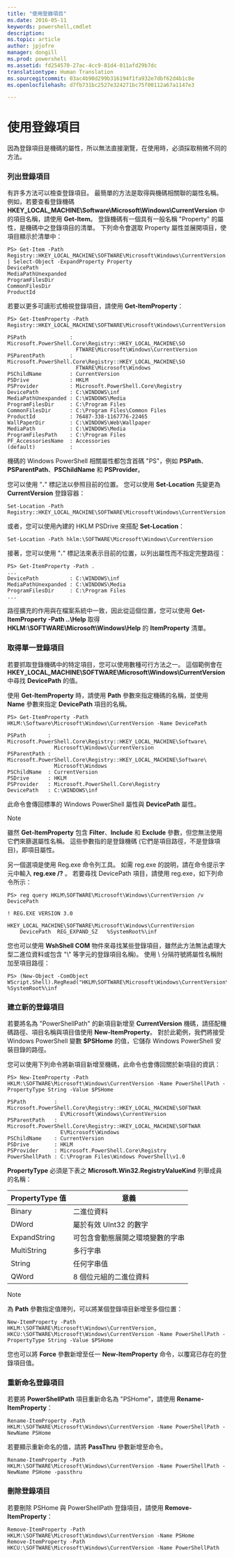```yaml
---
title: "使用登錄項目"
ms.date: 2016-05-11
keywords: powershell,cmdlet
description: 
ms.topic: article
author: jpjofre
manager: dongill
ms.prod: powershell
ms.assetid: fd254570-27ac-4cc9-81d4-011afd29b7dc
translationtype: Human Translation
ms.sourcegitcommit: 03ac4b90d299b316194f1fa932e7dbf62d4b1c8e
ms.openlocfilehash: d7fb731bc2527e324271bc75f00112a67a1147e3

---
```


# 使用登錄項目
因為登錄項目是機碼的屬性，所以無法直接瀏覽，在使用時，必須採取稍微不同的方法。

### 列出登錄項目
有許多方法可以檢查登錄項目。 最簡單的方法是取得與機碼相關聯的屬性名稱。 例如，若要查看登錄機碼 **HKEY\_LOCAL\_MACHINE\\Software\\Microsoft\\Windows\\CurrentVersion** 中的項目名稱，請使用 **Get\-Item**。 登錄機碼有一個具有一般名稱 "Property" 的屬性，是機碼中之登錄項目的清單。 下列命令會選取 Property 屬性並展開項目，使項目顯示於清單中：

```
PS> Get-Item -Path Registry::HKEY_LOCAL_MACHINE\SOFTWARE\Microsoft\Windows\CurrentVersion | Select-Object -ExpandProperty Property
DevicePath
MediaPathUnexpanded
ProgramFilesDir
CommonFilesDir
ProductId
```

若要以更多可讀形式檢視登錄項目，請使用 **Get\-ItemProperty**：

```
PS> Get-ItemProperty -Path Registry::HKEY_LOCAL_MACHINE\SOFTWARE\Microsoft\Windows\CurrentVersion

PSPath              : Microsoft.PowerShell.Core\Registry::HKEY_LOCAL_MACHINE\SO
                      FTWARE\Microsoft\Windows\CurrentVersion
PSParentPath        : Microsoft.PowerShell.Core\Registry::HKEY_LOCAL_MACHINE\SO
                      FTWARE\Microsoft\Windows
PSChildName         : CurrentVersion
PSDrive             : HKLM
PSProvider          : Microsoft.PowerShell.Core\Registry
DevicePath          : C:\WINDOWS\inf
MediaPathUnexpanded : C:\WINDOWS\Media
ProgramFilesDir     : C:\Program Files
CommonFilesDir      : C:\Program Files\Common Files
ProductId           : 76487-338-1167776-22465
WallPaperDir        : C:\WINDOWS\Web\Wallpaper
MediaPath           : C:\WINDOWS\Media
ProgramFilesPath    : C:\Program Files
PF_AccessoriesName  : Accessories
(default)           :
```

機碼的 Windows PowerShell 相關屬性都包含首碼 "PS"，例如 **PSPath**、**PSParentPath**、**PSChildName** 和 **PSProvider**。

您可以使用 "**.**" 標記法以參照目前的位置。 您可以使用 **Set\-Location** 先變更為 **CurrentVersion** 登錄容器：

```
Set-Location -Path Registry::HKEY_LOCAL_MACHINE\SOFTWARE\Microsoft\Windows\CurrentVersion
```

或者，您可以使用內建的 HKLM PSDrive 來搭配 **Set\-Location**：

```
Set-Location -Path hklm:\SOFTWARE\Microsoft\Windows\CurrentVersion
```

接著，您可以使用 "**.**" 標記法來表示目前的位置，以列出屬性而不指定完整路徑：

```
PS> Get-ItemProperty -Path .
...
DevicePath          : C:\WINDOWS\inf
MediaPathUnexpanded : C:\WINDOWS\Media
ProgramFilesDir     : C:\Program Files
...
```

路徑擴充的作用與在檔案系統中一致，因此從這個位置，您可以使用 **Get\-ItemProperty \-Path ..\\Help** 取得 **HKLM:\\SOFTWARE\\Microsoft\\Windows\\Help** 的 **ItemProperty** 清單。

### 取得單一登錄項目
若要抓取登錄機碼中的特定項目，您可以使用數種可行方法之一。 這個範例會在 **HKEY\_LOCAL\_MACHINE\\SOFTWARE\\Microsoft\\Windows\\CurrentVersion** 中尋找 **DevicePath** 的值。

使用 **Get\-ItemProperty** 時，請使用 **Path** 參數來指定機碼的名稱，並使用 **Name** 參數來指定 **DevicePath** 項目的名稱。

```
PS> Get-ItemProperty -Path HKLM:\Software\Microsoft\Windows\CurrentVersion -Name DevicePath

PSPath       : Microsoft.PowerShell.Core\Registry::HKEY_LOCAL_MACHINE\Software\
               Microsoft\Windows\CurrentVersion
PSParentPath : Microsoft.PowerShell.Core\Registry::HKEY_LOCAL_MACHINE\Software\
               Microsoft\Windows
PSChildName  : CurrentVersion
PSDrive      : HKLM
PSProvider   : Microsoft.PowerShell.Core\Registry
DevicePath   : C:\WINDOWS\inf
```

此命令會傳回標準的 Windows PowerShell 屬性與 **DevicePath** 屬性。

> [!NOTE]
> 雖然 **Get\-ItemProperty** 包含 **Filter**、**Include** 和 **Exclude** 參數，但您無法使用它們來篩選屬性名稱。 這些參數指的是登錄機碼 (它們是項目路徑，不是登錄項目)，即項目屬性。

另一個選項是使用 Reg.exe 命令列工具。 如需 reg.exe 的說明，請在命令提示字元中輸入 **reg.exe \/?** 。 若要尋找 DevicePath 項目，請使用 reg.exe，如下列命令所示：

```
PS> reg query HKLM\SOFTWARE\Microsoft\Windows\CurrentVersion /v DevicePath

! REG.EXE VERSION 3.0

HKEY_LOCAL_MACHINE\SOFTWARE\Microsoft\Windows\CurrentVersion
    DevicePath  REG_EXPAND_SZ   %SystemRoot%\inf
```

您也可以使用 **WshShell COM** 物件來尋找某些登錄項目，雖然此方法無法處理大型二進位資料或包含 "\\" 等字元的登錄項目名稱)。 使用 \\ 分隔符號將屬性名稱附加至項目路徑：

```
PS> (New-Object -ComObject WScript.Shell).RegRead("HKLM\SOFTWARE\Microsoft\Windows\CurrentVersion\DevicePath")
%SystemRoot%\inf
```

### 建立新的登錄項目
若要將名為 "PowerShellPath" 的新項目新增至 **CurrentVersion** 機碼，請搭配機碼路徑、項目名稱與項目值使用 **New\-ItemProperty**。 對於此範例，我們將接受 Windows PowerShell 變數 **$PSHome** 的值，它儲存 Windows PowerShell 安裝目錄的路徑。

您可以使用下列命令將新項目新增至機碼，此命令也會傳回關於新項目的資訊：

```
PS> New-ItemProperty -Path HKLM:\SOFTWARE\Microsoft\Windows\CurrentVersion -Name PowerShellPath -PropertyType String -Value $PSHome

PSPath         : Microsoft.PowerShell.Core\Registry::HKEY_LOCAL_MACHINE\SOFTWAR
                 E\Microsoft\Windows\CurrentVersion
PSParentPath   : Microsoft.PowerShell.Core\Registry::HKEY_LOCAL_MACHINE\SOFTWAR
                 E\Microsoft\Windows
PSChildName    : CurrentVersion
PSDrive        : HKLM
PSProvider     : Microsoft.PowerShell.Core\Registry
PowerShellPath : C:\Program Files\Windows PowerShell\v1.0
```

**PropertyType** 必須是下表之 **Microsoft.Win32.RegistryValueKind** 列舉成員的名稱：

|PropertyType 值|意義|
|----------------------|-----------|
|Binary|二進位資料|
|DWord|屬於有效 UInt32 的數字|
|ExpandString|可包含會動態展開之環境變數的字串|
|MultiString|多行字串|
|String|任何字串值|
|QWord|8 個位元組的二進位資料|

> [!NOTE]
> 為 **Path** 參數指定值陣列，可以將某個登錄項目新增至多個位置：

```
New-ItemProperty -Path HKLM:\SOFTWARE\Microsoft\Windows\CurrentVersion, HKCU:\SOFTWARE\Microsoft\Windows\CurrentVersion -Name PowerShellPath -PropertyType String -Value $PSHome
```

您也可以將 **Force** 參數新增至任一 **New\-ItemProperty** 命令，以覆寫已存在的登錄項目值。

### 重新命名登錄項目
若要將 **PowerShellPath** 項目重新命名為 "PSHome"，請使用 **Rename\-ItemProperty**：

```
Rename-ItemProperty -Path HKLM:\SOFTWARE\Microsoft\Windows\CurrentVersion -Name PowerShellPath -NewName PSHome
```

若要顯示重新命名的值，請將 **PassThru** 參數新增至命令。

```
Rename-ItemProperty -Path HKLM:\SOFTWARE\Microsoft\Windows\CurrentVersion -Name PowerShellPath -NewName PSHome -passthru
```

### 刪除登錄項目
若要刪除 PSHome 與 PowerShellPath 登錄項目，請使用 **Remove\-ItemProperty**：

```
Remove-ItemProperty -Path HKLM:\SOFTWARE\Microsoft\Windows\CurrentVersion -Name PSHome
Remove-ItemProperty -Path HKCU:\SOFTWARE\Microsoft\Windows\CurrentVersion -Name PowerShellPath
```




<!--HONumber=Jun16_HO4-->


